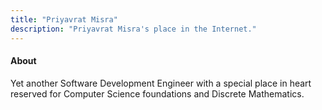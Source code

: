 ```yaml
---
title: "Priyavrat Misra"
description: "Priyavrat Misra's place in the Internet."
---
```


#### About
Yet another Software Development Engineer with a special place in heart reserved for Computer Science foundations and Discrete Mathematics.
